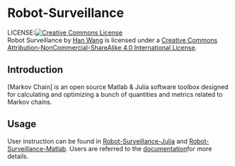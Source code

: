 # Robot-Surveillance

LICENSE:<a rel="license" href="http://creativecommons.org/licenses/by-nc-sa/4.0/"><img alt="Creative Commons License" style="border-width:0" src="https://i.creativecommons.org/l/by-nc-sa/4.0/88x31.png" /></a><br /><span xmlns:dct="http://purl.org/dc/terms/" property="dct:title">Robot Surveillance </span> by <a xmlns:cc="http://creativecommons.org/ns#" href="https://github.com/Han-C-Wang/Robot-Surveillance" property="cc:attributionName" rel="cc:attributionURL">Han Wang</a> is licensed under a <a rel="license" href="http://creativecommons.org/licenses/by-nc-sa/4.0/">Creative Commons Attribution-NonCommercial-ShareAlike 4.0 International License</a>.
## Introduction
[Markov Chain] is an open source Matlab & Julia software toolbox designed for calculating and optimizing a bunch of quantities and metrics related to Markov chains. 
## Usage
User instruction can be found in [Robot-Surveillance-Julia](https://github.com/Han-C-Wang/Robot-Surveillance/blob/master/Robot-Surveillance-Julia/README.md) and [Robot-Surveillance-Matlab](https://github.com/Han-C-Wang/Robot-Surveillance/blob/master/Robot-Surveillance-Matlab/README.md). Users are referred to the [documentation](https://github.com/Han-C-Wang/Robot-Surveillance/blob/master/Documentation.pdf)for more details.
